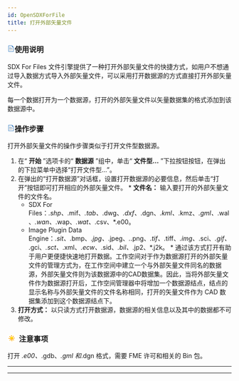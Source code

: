 ```yaml
---
id: OpenSDXForFile
title: 打开外部矢量文件
---
```

### ![](../../img/read.gif)使用说明

SDX For Files
文件引擎提供了一种打开外部矢量文件的快捷方式，如用户不想通过导入数据方式导入外部矢量文件，可以采用打开数据源的方式直接打开外部矢量文件。

每一个数据打开为一个数据源，打开的外部矢量文件以矢量数据集的格式添加到该数据源中。

### ![](../../img/read.gif)操作步骤

打开外部矢量文件的操作步骤类似于打开文件型数据源。

  1. 在“ **开始** ”选项卡的“ **数据源** ”组中，单击“ **文件型...** ”下拉按钮按钮，在弹出的下拉菜单中选择“打开文件型...”。
  2. 在弹出的“打开数据源”对话框，设置打开数据源的必要信息，然后单击“打开”按钮即可打开相应的外部矢量文件。
    * **文件名：** 输入要打开的外部矢量文件的文件名。
      * SDX For Files：*.shp、*.mif、*.tab、*.dwg、*.dxf、*.dgn、*.kml、*.kmz、*.gml、*.wal、*.wan、*.wap、*.wat、*.csv、*.e00。
      * Image Plugin Data Engine：*.sit、*.bmp、*.jpg、*.jpeg、*.*.png、*.tif、*.tiff、*.img、*.sci、*.gif、*.gci、*.sct、*.xml、*.ecw、*.sid、*.bil、*.jp2、*.j2k。
    * 通过该方式打开有助于用户更便捷快速地打开数据。工作空间对于作为数据源打开的外部矢量文件的管理方式为，在工作空间中建立一个与外部矢量文件同名的数据源，外部矢量文件则为该数据源中的CAD数据集。因此，当将外部矢量文件作为数据源打开后，工作空间管理器中将增加一个数据源结点，结点的显示名称与外部矢量文件的文件名称相同，打开的矢量文件作为 CAD 数据集添加到这个数据源结点下。
  3. **打开方式：** 以只读方式打开数据源，数据源的相关信息以及其中的数据都不可修改。

### ![](../../img/note.png) 注意事项

打开 *.e00、*.gdb、*.gml 和*.dgn 格式，需要 FME 许可和相关的 Bin 包。

* * *

[](http://www.supermap.com)  
  
---

